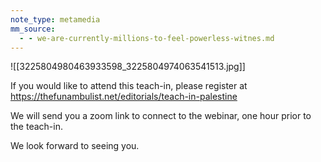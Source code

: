```yaml
---
note_type: metamedia
mm_source:
  - - we-are-currently-millions-to-feel-powerless-witnes.md
---
```


![[3225804980463933598_3225804974063541513.jpg]]

If you would like to attend this teach-in, please register at
https://thefunambulist.net/editorials/teach-in-palestine

We will send you a zoom link to connect to the webinar,
one hour prior to the teach-in.

We look forward to seeing you.

